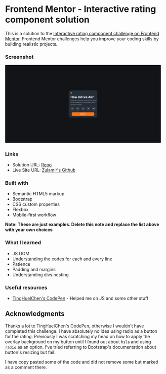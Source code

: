# Frontend Mentor - Interactive rating component solution

This is a solution to the [Interactive rating component challenge on Frontend Mentor](https://www.frontendmentor.io/challenges/interactive-rating-component-koxpeBUmI). Frontend Mentor challenges help you improve your coding skills by building realistic projects. 

### Screenshot

![Screenshot](images/screenshot.png?raw=true "Screenshot")

### Links

- Solution URL: [Repo](https://github.com/zulamirsofian/interactive-rating-component)
- Live Site URL: [Zulamir's Github](https://zulamirsofian.github.io/frontendmentor/InteractiveRatingComponent)

### Built with

- Semantic HTML5 markup
- Bootstrap
- CSS custom properties
- Flexbox
- Mobile-first workflow


**Note: These are just examples. Delete this note and replace the list above with your own choices**

### What I learned

- JS DOM
- Understanding the codes for each and every line
- Patience
- Padding and margins
- Understanding divs nesting

### Useful resources

- [TingHueiChen's CodePen](https://codepen.io/TingHueiChen/pen/eYVWEay) - Helped me on JS and some other stuff

## Acknowledgments

Thanks a lot to TingHueiChen's CodePen, otherwise I wouldn't have completed this challenge. I have absolutely no idea using radio as a button for the rating. 
Previously I was scratching my head on how to apply the overlay background on my button until I found out about `hsla` and using `radio` as an option. I've tried referring to Bootstrap's documentation about button's resizing but fail.

I have copy pasted some of the code and did not remove some but marked as a comment there. 
